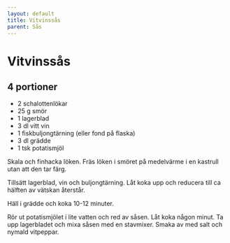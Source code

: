 ```yaml
---
layout: default
title: Vitvinssås
parent: Sås
---
```

# Vitvinssås

## 4 portioner

- 2 schalottenlökar
- 25 g smör
- 1 lagerblad
- 3 dl vitt vin
- 1 fiskbuljongtärning (eller fond på flaska)
- 3 dl grädde
- 1 tsk potatismjöl

Skala och finhacka löken. Fräs löken i smöret på medelvärme i en kastrull utan att den tar
färg.

Tillsätt lagerblad, vin och buljongtärning. Låt koka upp och reducera till ca hälften av
vätskan återstår.

Häll i grädde och koka 10-12 minuter.  

Rör ut potatismjölet i lite vatten och red av såsen. Låt koka någon minut. Ta upp
lagerbladet och mixa såsen med en stavmixer. Smaka av med salt och nymald vitpeppar.